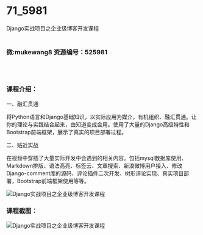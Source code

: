 # 71_5981
Django实战项目之企业级博客开发课程
<br/></br>
<h3>微:mukewang8 资源编号：525981</h3>
<br/></br>
<h3>课程介绍：</h3>
<p>一、融汇贯通</p>
<p>将Python语言和<a title="查看与 Django 相关的文章" target="_blank">Django</a>基础知识，以实际应用为媒介，有机组织、融汇贯通。让你的理论与实践结合起来，由知道变成会用。使用了大量的Django高级特性和Bootstrap前端框架，展示了真实的项目部署过程。</p>
<p>二、贴近实战</p>
<p>在视频中穿插了大量实际开发中会遇到的相关内容。包括mysql数据库使用、Markdown排版、语法高亮、标签云、文章搜索、新浪微博用户接入、修改Django-comment库的源码、评论插件二次开发、树形评论实现、真实项目部署，Bootstrap前端框架使用等等。</p>
<p><img src="https://www.ko996.com/wp-content/uploads/img/2019/07/1-103-300x123.png" alt="Django实战项目之企业级博客开发课程"></p>
<h3>课程截图：</h3>
<p><img src="https://www.ko996.com/wp-content/uploads/img/2019/07/2-100.png" alt="Django实战项目之企业级博客开发课程"></p>
